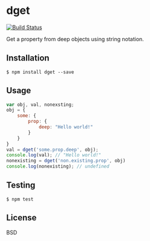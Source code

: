 # dget

[![Build Status](https://travis-ci.org/shockwork/dget.svg?branch=master)](https://travis-ci.org/shockwork/dget)

Get a property from deep objects using string notation.

## Installation

    $ npm install dget --save

## Usage

```js
var obj, val, nonexsting;
obj = {
    some: {
        prop: {
            deep: "Hello world!"
        }
    }
}
val = dget('some.prop.deep', obj);
console.log(val); // "Hello world!"
nonexisting = dget('non.existing.prop', obj)
console.log(nonexisting); // undefined
```

## Testing

    $ npm test

## License

BSD
